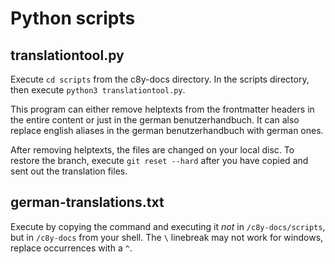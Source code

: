 # Python scripts

## translationtool.py

Execute `cd scripts` from the c8y-docs directory.
In the scripts directory, then execute `python3 translationtool.py`.

This program can either remove helptexts from the frontmatter headers in the entire content or just in the german benutzerhandbuch.
It can also replace english aliases in the german benutzerhandbuch with german ones. 

After removing helptexts, the files are changed on your local disc. To restore the branch, execute `git reset --hard` after you have copied and sent out the translation files.

## german-translations.txt

Execute by copying the command and executing it _not_ in `/c8y-docs/scripts`, but in `/c8y-docs` from your shell.
The `\` linebreak may not work for windows, replace occurrences with a `^`.

